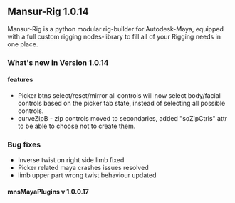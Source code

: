 ## Mansur-Rig 1.0.14

Mansur-Rig is a python modular rig-builder for Autodesk-Maya, equipped with a full custom rigging nodes-library to fill all of your Rigging needs in one place.


### What's new in Version 1.0.14

#### features
- Picker btns select/reset/mirror all controls will now select body/facial controls based on the picker tab state, instead of selecting all possible controls.
- curveZipB - zip controls moved to secondaries, added "soZipCtrls" attr to be able to choose not to create them.

### Bug fixes
- Inverse twist on right side limb fixed
- Picker related maya crashes issues resolved
- limb upper part wrong twist behaviour updated

#### mnsMayaPlugins v 1.0.0.17

